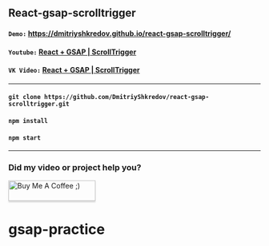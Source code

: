 ## React-gsap-scrolltrigger

#### `Demo:` https://dmitriyshkredov.github.io/react-gsap-scrolltrigger/

#### `Youtube:` [React + GSAP | ScrollTrigger](https://youtu.be/fscS8CfRdgk)

#### `VK Video:` [React + GSAP | ScrollTrigger](https://vk.com/video/@tipichnyjvebrazrabotchik?z=video-222570561_456239039%2Fclub222570561%2Fpl_-222570561_-2)

---

#### `git clone https://github.com/DmitriyShkredov/react-gsap-scrolltrigger.git`

#### `npm install`

#### `npm start`

---

### Did my video or project help you?

<a href="https://www.buymeacoffee.com/DmitriyShkredov" target="_blank"><img src="https://www.buymeacoffee.com/assets/img/custom_images/orange_img.png" alt="Buy Me A Coffee ;)" style="height: 41px !important;width: 174px !important;box-shadow: 0px 3px 2px 0px rgba(190, 190, 190, 0.5) !important;-webkit-box-shadow: 0px 3px 2px 0px rgba(190, 190, 190, 0.5) !important;" ></a>
# gsap-practice
